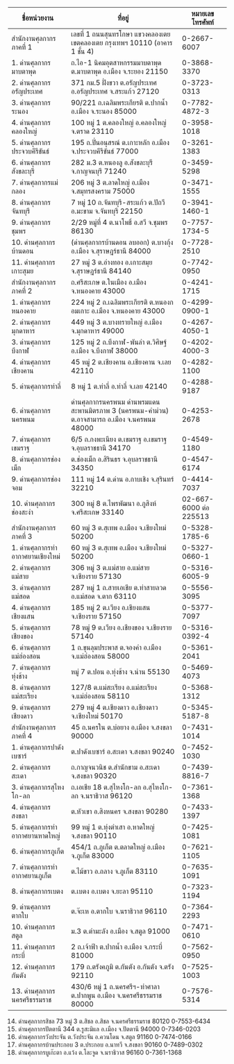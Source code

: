 

|ชื่อหน่วยงาน	|ที่อยู่|	หมายเลขโทรศัพท์|
|---|---|---|
|สำนักงานศุลกากรภาคที่ 1	|เลขที่ 1 ถนนสุนทรโกษา แขวงคลองเตย เขตคลองเตย กรุงเทพฯ 10110 (อาคาร 1 ชั้น 4)|	0-2667-6007|
|1. ด่านศุลกากรมาบตาพุด	|ถ.ไอ-1 นิคมอุตสาหกรรมมาบตาพุด ต.มาบตาพุด อ.เมือง จ.ระยอง 21150	|0-3868-3370|
|2. ด่านศุลกากรอรัญประเทศ|	371 กม.5 ฝั่งขวา ต.อรัญประเทศ อ.อรัญประเทศ จ.สระแก้ว 27120|	0-3723-0313|
|3. ด่านศุลกากรระนอง|	90/221 ถ.เฉลิมพระเกียรติ ต.ปากน้ำ อ.เมือง จ.ระนอง 85000	|0-7782-4872-3|
|4. ด่านศุลกากรคลองใหญ่	|100 หมู่ 1 ต.คลองใหญ่ อ.คลองใหญ่ จ.ตราด 23110|	0-3958-1018|
|5. ด่านศุลกากรประจวบคีรีขันธ์	|195 ถ.ปิ่นอนุสรณ์ ต.เกาะหลัก อ.เมือง จ.ประจวบคีรีขันธ์ 77000	|0-3261-1383|
|6. ด่านศุลกากรสังขละบุรี	|282 ม.3 ต.หนองลู อ.สังขละบุรี จ.กาญจนบุรี 71240	|0-3459-5298|
|7. ด่านศุลกากรแม่กลอง	|206 หมู่ 3 ต.ลาดใหญ่ อ.เมือง จ.สมุทรสงคราม 75000	|0-3471-1555|
|8. ด่านศุลกากรจันทบุรี	|7 หมู่ 10 ถ.จันทบุรี-สระแก้ว ต.ปัถวี อ.มะขาม จ.จันทบุรี 22150	|0-3941-1460-1|
|9. ด่านศุลกากรชุมพร	|2/29 หมู่ที่ 4 ต.นาโพธิ์ อ.สวี จ.ชุมพร 86130	|0-7757-1734-5|
|10. ด่านศุลกากรบ้านดอน|	(ด่านศุลกากรบ้านดอน ลบออก) ต.บางกุ้ง อ.เมือง จ.สุราษฎร์ธานี 84000|	0-7728-2510|
|11. ด่านศุลกากรเกาะสุมย|	27 หมู่ 3 ต.อ่างทอง อ.เกาะสมุย จ.สุราษฎร์ธานี 84140|	0-7742-0950|
|สำนักงานศุลกากรภาคที่ 2|	ถ.ศรีสะเกษ ต.ในเมือง อ.เมือง จ.หนองคาย 43000|	0-4241-1715|
|1. ด่านศุลกากรหนองคาย|	224 หมู่ 2 ถ.เฉลิมพระเกียรติ ต.หนองกอมเกาะ อ.เมือง จ.หนองคาย 43000|	0-4299-0900-1|
|2. ด่านศุลกากรมุกดาหาร|	449 หมู่ 3 ต.บางทรายใหญ่ อ.เมือง จ.มุกดาหาร 49000|	0-4267-4050-1|
|3. ด่านศุลกากรบึงกาฬ|	125 หมู่ 2 ถ.บึงกาฬ-พันลำ ต.วิศิษฐ์ อ.เมือง จ.บึงกาฬ 38000|	0-4202-4000-3|
|4. ด่านศุลกากรเชียงคาน|	45 หมู่ 2 ต.เชียงคาน อ.เชียงคาน จ.เลย 42110|	0-4282-1100|
|5. ด่านศุลกากรท่าลี่|	8 หมู่ 1 ต.ท่าลี่ อ.ท่าลี่ จ.เลย 42140|	0-4288-9187|
|6. ด่านศุลกากรนครพนม|	ด่านศุลกากรนครพนม ด่านพรมแดนสะพานมิตรภาพ 3 (นครพนม-คำม่วน) ต.อาจสามารถ อ.เมือง จ.นครพนม 48000	|0-4253-2678|
|7. ด่านศุลกากรเขมราฐ|	6/5 ถ.กงพะเนียง ต.เขมราฐ อ.เขมราฐ จ.อุบลราชธานี 34170	|0-4549-1180|
|8. ด่านศุลกากรช่องเม็ก|	ต.ช่องเม็ก อ.สิรินธร จ.อุบลราชธานี 34350	|0-4547-6174|
|9. ด่านศุลกากรช่องจอม|	111 หมู่ 14 ต.ด่าน อ.กาบเชิง จ.สุรินทร์ 32210	|0-4414-7037|
|10. ด่านศุลกากรช่องสะงำ|	300 หมู่ 8 ต.ไพรพัฒนา อ.ภูสิงห์ จ.ศรีสะเกษ 33140	|02-667-6000 ต่อ 225513|
|สำนักงานศุลกากรภาคที่ 3|	60 หมู่ 3 ต.สุเทพ อ.เมือง จ.เชียงใหม่ 50200	|0-5328-1785-6|
|1. ด่านศุลกากรท่าอากาศยานเชียงใหม่|	60 หมู่ 3 ต.สุเทพ อ.เมือง จ.เชียงใหม่ 50200	|0-5327-0660-1|
|2. ด่านศุลกากรแม่สาย|	306 หมู่ 3 ต.แม่สาย อ.แม่สาย จ.เชียงราย 57130	|0-5316-6005-9|
|3. ด่านศุลกากรแม่สอด|	287 หมู่ 1 ถ.สายเอเชีย ต.ท่าสายลวด อ.แม่สอด จ.ตาก 63110	|0-5556-3095|
|4. ด่านศุลกากรเชียงแสน|	185 หมู่ 2 ต.เวียง อ.เชียงแสน จ.เชียงราย 57150	|0-5377-7097|
|5. ด่านศุลกากรเชียงของ|	78 หมู่ 9 ต.เวียง อ.เชียงของ จ.เชียงราย 57140	|0-5316-0392-4|
|6. ด่านศุลกากรแม่ฮ่องสอน|	1 ถ.ขุนลุมประพาส ต.จองคำ อ.เมือง จ.แม่ฮ่องสอน 58000	|0-5361-2041|
|7. ด่านศุลกากรทุ่งช้าง|	หมู่ 7 ต.ปอน อ.ทุ่งช้าง จ.น่าน 55130	|0-5469-4073|
|8. ด่านศุลกากรแม่สะเรียง|	127/8 ต.แม่สะเรียง อ.แม่สะเรียง จ.แม่ฮ่องสอน 58110	|0-5368-1312|
|9. ด่านศุลกากรเชียงดาว|	279 หมู่ 4 ต.เชียงดาว อ.เชียงดาว จ.เชียงใหม่ 50170	|0-5345-5187-8|
|สำนักงานศุลกากรภาคที่ 4|	45 ถ.นครใน ต.บ่อยาง อ.เมือง จ.สงขลา 90000	|0-7431-1014|
|1. ด่านศุลกากรปาดังเบซาร์	|ต.ปาดังเบซาร์ อ.สะเดา จ.สงขลา 90240	|0-7452-1030|
|2. ด่านศุลกากรสะเดา|	ถ.กาญจนวนิช ต.สำนักขาม อ.สะเดา จ.สงขลา 90320	|0-7439-8816-7|
|3. ด่านศุลกากรสุไหงโก-ลก	|ถ.เอเชีย 18 ต.สุไหงโก-ลก อ.สุไหงโก-ลก จ.นราธิวาส 96120	|0-7361-1368|
|4. ด่านศุลกากรสงขลา|	ต.หัวเขา อ.สิงหนคร จ.สงขลา 90280	|0-7433-1397|
|5. ด่านศุลกากรท่าอากาศยานหาดใหญ่|	99 หมู่ 1 ต.ทุ่งตำเสา อ.หาดใหญ่ จ.สงขลา 90110	|0-7425-1081|
|6. ด่านศุลกากรภูเก็ต|	454/1 ถ.ภูเก็ต ต.ตลาดใหญ่ อ.เมือง จ.ภูเก็ต 83000|	0-7621-1105|
|7. ด่านศุลกากรท่าอากาศยานภูเก็ต	|ต.ไม้ขาว อ.ถลาง จ.ภูเก็ต 83110|	0-7635-1091|
|8. ด่านศุลกากรเบตง	|ต.เบตง อ.เบตง จ.ยะลา 95110	|0-7323-1194|
|9. ด่านศุลกากรตากใบ|	ต.จ๊ะเห อ.ตากใบ จ.นราธิวาส 96110	|0-7364-2293|
|10. ด่านศุลกากรสตูล|	ม.3 ต.ตำมะลัง อ.เมือง จ.สตูล 91000	|0-7471-0610|
|11. ด่านศุลกากรกระบี่|	2 ถ.เจ้าฟ้า ต.ปากน้ำ อ.เมือง จ.กระบี่ 81000	|0-7562-0950|
|12. ด่านศุลกากรกันตัง|	179 ถ.ตรังคภูมิ ต.กันตัง อ.กันตัง จ.ตรัง 92110	|0-7525-1003|
|13. ด่านศุลกากรนครศรีธรรมราช|	430/6 หมู่ 1 ถ.นครศรีฯ-ท่าศาลา ต.ปากพูน อ.เมือง จ.นครศรีธรรมราช 80000	|0-7576-5314|
14. ด่านศุลกากรสิชล	73 หมู่ 3 ต.สิชล อ.สิชล จ.นครศรีธรรมราช 80120	0-7553-6434
15. ด่านศุลกากรปัตตานี	344 ต.รูสะมิแล อ.เมือง จ.ปัตตานี 94000	0-7346-0203
16. ด่านศุลกากรวังประจัน	ต.วังประจัน อ.ควนโดน จ.สตูล 91160	0-7474-0166
17. ด่านศุลกากรบ้านประกอบ	3 ต.ประกอบ อ.นาทวี จ.สงขลา 90160	0-7489-0302
18. ด่านศุลกากรบูเก๊ะตา	อ.แว้ง ต.โละจูด จ.นราธิวาส 96160	0-7361-1368
<!--stackedit_data:
eyJoaXN0b3J5IjpbMTMyMDY4MjY1MCwtNzg3NTM4NjA0LDE4ND
cwMzg4MDldfQ==
-->